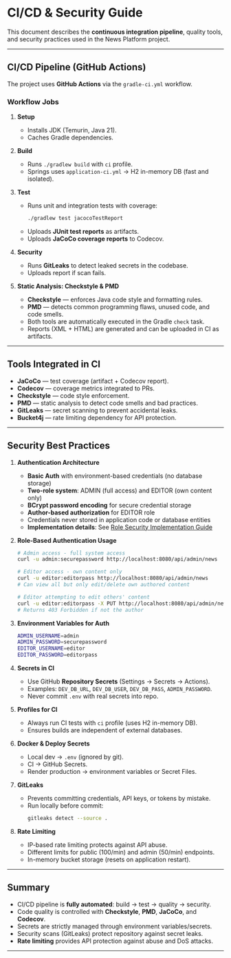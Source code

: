 # CI/CD & Security Guide

This document describes the **continuous integration pipeline**, quality tools, and security practices used in the News Platform project.

---

## CI/CD Pipeline (GitHub Actions)

The project uses **GitHub Actions** via the `gradle-ci.yml` workflow.

### Workflow Jobs

1. **Setup**
    - Installs JDK (Temurin, Java 21).
    - Caches Gradle dependencies.

2. **Build**
    - Runs `./gradlew build` with `ci` profile.
    - Springs uses `application-ci.yml` → H2 in-memory DB (fast and isolated).

3. **Test**
    - Runs unit and integration tests with coverage:
      ```bash
      ./gradlew test jacocoTestReport
      ```
    - Uploads **JUnit test reports** as artifacts.
    - Uploads **JaCoCo coverage reports** to Codecov.

4. **Security**
    - Runs **GitLeaks** to detect leaked secrets in the codebase.
    - Uploads report if scan fails.

5. **Static Analysis: Checkstyle & PMD**
    - **Checkstyle** — enforces Java code style and formatting rules.
    - **PMD** — detects common programming flaws, unused code, and code smells.
    - Both tools are automatically executed in the Gradle `check` task.
    - Reports (XML + HTML) are generated and can be uploaded in CI as artifacts.

---

## Tools Integrated in CI

- **JaCoCo** — test coverage (artifact + Codecov report).
- **Codecov** — coverage metrics integrated to PRs.
- **Checkstyle** — code style enforcement.
- **PMD** — static analysis to detect code smells and bad practices.
- **GitLeaks** — secret scanning to prevent accidental leaks.
- **Bucket4j** — rate limiting dependency for API protection.

---

## Security Best Practices

1. **Authentication Architecture**
    - **Basic Auth** with environment-based credentials (no database storage)
    - **Two-role system**: ADMIN (full access) and EDITOR (own content only)
    - **BCrypt password encoding** for secure credential storage
    - **Author-based authorization** for EDITOR role
    - Credentials never stored in application code or database entities
    - **Implementation details**: See [Role Security Implementation Guide](ROLE_SECURITY_IMPLEMENTATION.md)

2. **Role-Based Authentication Usage**
    ```bash
    # Admin access - full system access
    curl -u admin:securepassword http://localhost:8080/api/admin/news
    
    # Editor access - own content only
    curl -u editor:editorpass http://localhost:8080/api/admin/news
    # Can view all but only edit/delete own authored content
    
    # Editor attempting to edit others' content
    curl -u editor:editorpass -X PUT http://localhost:8080/api/admin/news/123
    # Returns 403 Forbidden if not the author
    ```

3. **Environment Variables for Auth**
    ```bash
    ADMIN_USERNAME=admin
    ADMIN_PASSWORD=securepassword
    EDITOR_USERNAME=editor
    EDITOR_PASSWORD=editorpass
    ```

4. **Secrets in CI**
    - Use GitHub **Repository Secrets** (Settings → Secrets → Actions).
    - Examples: `DEV_DB_URL`, `DEV_DB_USER`, `DEV_DB_PASS`, `ADMIN_PASSWORD`.
    - Never commit `.env` with real secrets into repo.

5. **Profiles for CI**
    - Always run CI tests with `ci` profile (uses H2 in-memory DB).
    - Ensures builds are independent of external databases.

6. **Docker & Deploy Secrets**
    - Local dev → `.env` (ignored by git).
    - CI → GitHub Secrets.
    - Render production → environment variables or Secret Files.

7. **GitLeaks**
    - Prevents committing credentials, API keys, or tokens by mistake.
    - Run locally before commit:
      ```bash
      gitleaks detect --source .
      ```

8. **Rate Limiting**
    - IP-based rate limiting protects against API abuse.
    - Different limits for public (100/min) and admin (50/min) endpoints.
    - In-memory bucket storage (resets on application restart).

---

## Summary

- CI/CD pipeline is **fully automated**: build → test → quality → security.
- Code quality is controlled with **Checkstyle**, **PMD**, **JaCoCo**, and **Codecov**.
- Secrets are strictly managed through environment variables/secrets.
- Security scans (GitLeaks) protect repository against secret leaks.
- **Rate limiting** provides API protection against abuse and DoS attacks.

---